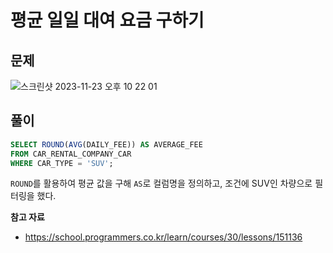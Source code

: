 # 평균 일일 대여 요금 구하기

## 문제

![스크린샷 2023-11-23 오후 10 22 01](https://github.com/Heo-y-y/development-blog/assets/112863029/9050ac29-d1b2-4616-9f5a-3627bd207e01)

## 풀이

```sql
SELECT ROUND(AVG(DAILY_FEE)) AS AVERAGE_FEE
FROM CAR_RENTAL_COMPANY_CAR
WHERE CAR_TYPE = 'SUV';
```

`ROUND`를 활용하여 평균 값을 구해 `AS`로 컬럼명을 정의하고, 조건에 SUV인 차량으로 필터링을 했다.

**참고 자료**

- <https://school.programmers.co.kr/learn/courses/30/lessons/151136>
